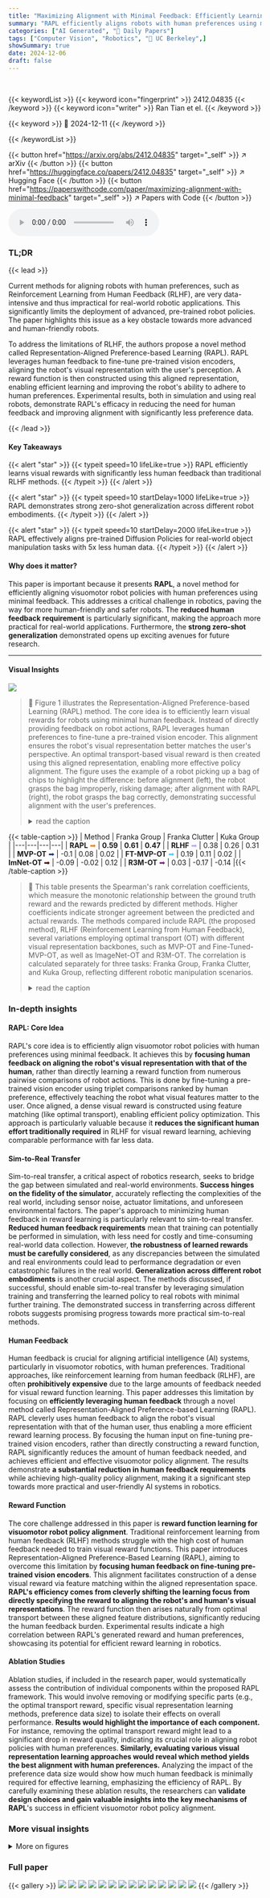 ```yaml
---
title: "Maximizing Alignment with Minimal Feedback: Efficiently Learning Rewards for Visuomotor Robot Policy Alignment"
summary: "RAPL efficiently aligns robots with human preferences using minimal feedback by aligning visual representations before reward learning."
categories: ["AI Generated", "🤗 Daily Papers"]
tags: ["Computer Vision", "Robotics", "🏢 UC Berkeley",]
showSummary: true
date: 2024-12-06
draft: false
---
```


<br>

{{< keywordList >}}
{{< keyword icon="fingerprint" >}} 2412.04835 {{< /keyword >}}
{{< keyword icon="writer" >}} Ran Tian et el. {{< /keyword >}}
 
{{< keyword >}} 🤗 2024-12-11 {{< /keyword >}}
 
{{< /keywordList >}}

{{< button href="https://arxiv.org/abs/2412.04835" target="_self" >}}
↗ arXiv
{{< /button >}}
{{< button href="https://huggingface.co/papers/2412.04835" target="_self" >}}
↗ Hugging Face
{{< /button >}}
{{< button href="https://paperswithcode.com/paper/maximizing-alignment-with-minimal-feedback" target="_self" >}}
↗ Papers with Code
{{< /button >}}



<audio controls>
    <source src="https://ai-paper-reviewer.com/2412.04835/podcast.wav" type="audio/wav">
    Your browser does not support the audio element.
</audio>


### TL;DR


{{< lead >}}

Current methods for aligning robots with human preferences, such as Reinforcement Learning from Human Feedback (RLHF), are very data-intensive and thus impractical for real-world robotic applications. This significantly limits the deployment of advanced, pre-trained robot policies.  The paper highlights this issue as a key obstacle towards more advanced and human-friendly robots.



To address the limitations of RLHF, the authors propose a novel method called Representation-Aligned Preference-based Learning (RAPL).  RAPL leverages human feedback to fine-tune pre-trained vision encoders, aligning the robot's visual representation with the user's perception.  A reward function is then constructed using this aligned representation, enabling efficient learning and improving the robot's ability to adhere to human preferences.  Experimental results, both in simulation and using real robots, demonstrate RAPL's efficacy in reducing the need for human feedback and improving alignment with significantly less preference data.

{{< /lead >}}


#### Key Takeaways

{{< alert "star" >}}
{{< typeit speed=10 lifeLike=true >}} RAPL efficiently learns visual rewards with significantly less human feedback than traditional RLHF methods. {{< /typeit >}}
{{< /alert >}}

{{< alert "star" >}}
{{< typeit speed=10 startDelay=1000 lifeLike=true >}} RAPL demonstrates strong zero-shot generalization across different robot embodiments. {{< /typeit >}}
{{< /alert >}}

{{< alert "star" >}}
{{< typeit speed=10 startDelay=2000 lifeLike=true >}} RAPL effectively aligns pre-trained Diffusion Policies for real-world object manipulation tasks with 5x less human data. {{< /typeit >}}
{{< /alert >}}

#### Why does it matter?
This paper is important because it presents **RAPL**, a novel method for efficiently aligning visuomotor robot policies with human preferences using minimal feedback. This addresses a critical challenge in robotics, paving the way for more human-friendly and safer robots.  The **reduced human feedback requirement** is particularly significant, making the approach more practical for real-world applications.  Furthermore, the **strong zero-shot generalization** demonstrated opens up exciting avenues for future research.

------
#### Visual Insights



![](https://arxiv.org/html/2412.04835/extracted/6047317/figs/front_fig_2.png)

> 🔼 Figure 1 illustrates the Representation-Aligned Preference-based Learning (RAPL) method.  The core idea is to efficiently learn visual rewards for robots using minimal human feedback.  Instead of directly providing feedback on robot actions, RAPL leverages human preferences to fine-tune a pre-trained vision encoder. This alignment ensures the robot's visual representation better matches the user's perspective.  An optimal transport-based visual reward is then created using this aligned representation, enabling more effective policy alignment.  The figure uses the example of a robot picking up a bag of chips to highlight the difference: before alignment (left), the robot grasps the bag improperly, risking damage; after alignment with RAPL (right), the robot grasps the bag correctly, demonstrating successful alignment with the user's preferences.
> <details>
> <summary>read the caption</summary>
> Figure 1: Representation-Aligned Preference-based Learning (RAPL), is an observation-only method for learning visual robot rewards from significantly less human preference feedback. (center) Unlike traditional reinforcement learning from human feedback, RAPL focuses human feedback on fine-tuning pre-trained vision encoders to align with the end-user’s visual representation. The aligned representation is used to construct an optimal transport-based visual reward for aligning the robot’s visuomotor policy. (left) Before alignment, the robot frequently picks up a bag of chips by squeezing the middle, risking damage to the contents. (right) After alignment with our RAPL reward, the robot adheres to the end-user’s preference and picks up the bag by its edges.
> </details>





{{< table-caption >}}
| Method | Franka Group | Franka Clutter | Kuka Group |
|---|---|---|---| 
| **RAPL** <span style="color:#FF8000;">&#x27A1;</span> | **0.59** | **0.61** | **0.47** |
| **RLHF** <span style="color:#BDA6FF;">&#x27A1;</span> | 0.38 | 0.26 | 0.31 |
| **MVP-OT** <span style="color:#193D85;">&#x27A1;</span> | -0.1 | 0.08 | 0.02 |
| **FT-MVP-OT** <span style="color:#54CCFF;">&#x27A1;</span> | 0.19 | 0.11 | 0.02 |
| **ImNet-OT** <span style="color:#530100;">&#x27A1;</span> | -0.09 | -0.02 | 0.12 |
| **R3M-OT** <span style="color:#7A287C;">&#x27A1;</span> | 0.03 | -0.17 | -0.14 |{{< /table-caption >}}

> 🔼 This table presents the Spearman's rank correlation coefficients, which measure the monotonic relationship between the ground truth reward and the rewards predicted by different methods.  Higher coefficients indicate stronger agreement between the predicted and actual rewards.  The methods compared include RAPL (the proposed method), RLHF (Reinforcement Learning from Human Feedback), several variations employing optimal transport (OT) with different visual representation backbones, such as MVP-OT and Fine-Tuned-MVP-OT,  as well as ImageNet-OT and R3M-OT.  The correlation is calculated separately for three tasks: Franka Group, Franka Clutter, and Kuka Group, reflecting different robotic manipulation scenarios.
> <details>
> <summary>read the caption</summary>
> Table 1:  Spearman’s rank correlation coefficient between the GT reward and each learned visual reward.
> </details>





### In-depth insights


#### RAPL: Core Idea
RAPL's core idea is to efficiently align visuomotor robot policies with human preferences using minimal feedback.  It achieves this by **focusing human feedback on aligning the robot's visual representation with that of the human**, rather than directly learning a reward function from numerous pairwise comparisons of robot actions.  This is done by fine-tuning a pre-trained vision encoder using triplet comparisons ranked by human preference, effectively teaching the robot what visual features matter to the user. Once aligned, a dense visual reward is constructed using feature matching (like optimal transport), enabling efficient policy optimization.  This approach is particularly valuable because it **reduces the significant human effort traditionally required** in RLHF for visual reward learning, achieving comparable performance with far less data.

#### Sim-to-Real Transfer
Sim-to-real transfer, a critical aspect of robotics research, seeks to bridge the gap between simulated and real-world environments.  **Success hinges on the fidelity of the simulator**, accurately reflecting the complexities of the real world, including sensor noise, actuator limitations, and unforeseen environmental factors.  The paper's approach to minimizing human feedback in reward learning is particularly relevant to sim-to-real transfer.  **Reduced human feedback requirements** mean that training can potentially be performed in simulation, with less need for costly and time-consuming real-world data collection.  However, **the robustness of learned rewards must be carefully considered**, as any discrepancies between the simulated and real environments could lead to performance degradation or even catastrophic failures in the real world.  **Generalization across different robot embodiments** is another crucial aspect.  The methods discussed, if successful, should enable sim-to-real transfer by leveraging simulation training and transferring the learned policy to real robots with minimal further training.  The demonstrated success in transferring across different robots suggests promising progress towards more practical sim-to-real methods.

#### Human Feedback
Human feedback is crucial for aligning artificial intelligence (AI) systems, particularly in visuomotor robotics, with human preferences.  Traditional approaches, like reinforcement learning from human feedback (RLHF), are often **prohibitively expensive** due to the large amounts of feedback needed for visual reward function learning.  This paper addresses this limitation by focusing on **efficiently leveraging human feedback** through a novel method called Representation-Aligned Preference-based Learning (RAPL). RAPL cleverly uses human feedback to align the robot's visual representation with that of the human user, thus enabling a more efficient reward learning process. By focusing the human input on fine-tuning pre-trained vision encoders, rather than directly constructing a reward function, RAPL significantly reduces the amount of human feedback needed, and achieves efficient and effective visuomotor policy alignment.  The results demonstrate **a substantial reduction in human feedback requirements** while achieving high-quality policy alignment, making it a significant step towards more practical and user-friendly AI systems in robotics.

#### Reward Function
The core challenge addressed in this paper is **reward function learning for visuomotor robot policy alignment**.  Traditional reinforcement learning from human feedback (RLHF) methods struggle with the high cost of human feedback needed to train visual reward functions.  This paper introduces Representation-Aligned Preference-Based Learning (RAPL), aiming to overcome this limitation by **focusing human feedback on fine-tuning pre-trained vision encoders**.  This alignment facilitates construction of a dense visual reward via feature matching within the aligned representation space. **RAPL's efficiency comes from cleverly shifting the learning focus from directly specifying the reward to aligning the robot's and human's visual representations**.  The reward function then arises naturally from optimal transport between these aligned feature distributions, significantly reducing the human feedback burden.  Experimental results indicate a high correlation between RAPL's generated reward and human preferences, showcasing its potential for efficient reward learning in robotics.

#### Ablation Studies
Ablation studies, if included in the research paper, would systematically assess the contribution of individual components within the proposed RAPL framework.  This would involve removing or modifying specific parts (e.g., the optimal transport reward, specific visual representation learning methods, preference data size) to isolate their effects on overall performance.  **Results would highlight the importance of each component.** For instance, removing the optimal transport reward might lead to a significant drop in reward quality, indicating its crucial role in aligning robot policies with human preferences. **Similarly, evaluating various visual representation learning approaches would reveal which method yields the best alignment with human preferences.**  Analyzing the impact of the preference data size would show how much human feedback is minimally required for effective learning, emphasizing the efficiency of RAPL. By carefully examining these ablation results, the researchers can **validate design choices and gain valuable insights into the key mechanisms of RAPL**'s success in efficient visuomotor robot policy alignment.


### More visual insights

<details>
<summary>More on figures
</summary>


![](https://arxiv.org/html/2412.04835/extracted/6047317/figs/sim_env_all.png)

> 🔼 This figure shows example images from the X-Magical and IsaacGym simulated environments used in the paper's experiments.  The top row displays example robot behaviors that are considered high-reward by human participants, while the bottom row illustrates low-reward behaviors. This highlights the difference in quality or desirability of the robot's actions from the human's perspective. These examples are used to train and evaluate the reward function in the proposed Representation-Aligned Preference-based Learning (RAPL) method.
> <details>
> <summary>read the caption</summary>
> Figure 2: X-Magical & IsaacGym tasks. Top row are high-reward behaviors and bottom row are low-reward behaviors according to the human’s preferences.
> </details>



![](https://arxiv.org/html/2412.04835/x1.png)

> 🔼 Figure 3 presents a comparison of reward prediction methods in the X-Magical simulation environment.  The left and right panels showcase example videos deemed preferred and disliked, respectively, by a human evaluator for two distinct tasks ('Avoiding' and 'Grouping').  The center panel displays the reward assigned to each video by four different methods: Ground Truth (GT), Representation-Aligned Preference-based Learning (RAPL), Reinforcement Learning from Human Feedback (RLHF), and Temporal Cycle Consistency (TCC).  The key finding is that RAPL's reward predictions closely match the human preferences (high rewards for liked videos, low for disliked), unlike RLHF and TCC which sometimes assign high rewards to disliked behaviors.
> <details>
> <summary>read the caption</summary>
> Figure 3: X-Magical. (left & right) examples of preferred and disliked videos for each task. (center) reward associated with each video under each method. RAPL’s predicted reward follows the GT pattern: low reward when the behavior are disliked and high reward when the behavior are preferred. RLHF and TCC assign high reward to disliked behavior (e.g., (D)).
> </details>



![](https://arxiv.org/html/2412.04835/x2.png)

> 🔼 This figure displays the results of policy evaluation success rates during the training process of different reward learning methods in the X-Magical simulation environment.  The plot shows the mean and standard deviation of success rates across multiple trials. The goal is to compare RAPL to a ground truth reward (GT), RLHF (Reinforcement Learning from Human Feedback), and TCC (Temporal Cycle Consistency) methods. The results demonstrate that RAPL achieves comparable performance to the ground truth in the 'avoiding' task and outperforms the baseline methods (RLHF and TCC) in the 'grouping' task.  This highlights RAPL's effectiveness in learning visual rewards for robotic policy alignment.
> <details>
> <summary>read the caption</summary>
> Figure 4: X-Magical. Policy evaluation success rate during policy learning. Colored lines are the mean and variance of the evaluation success rate. RAPL can match GT in the avoiding task and outperforms baseline visual rewards in grouping task.
> </details>



![](https://arxiv.org/html/2412.04835/x3.png)

> 🔼 Figure 5 demonstrates the effectiveness of RAPL in learning a visual reward function that aligns with human preferences.  The figure shows a comparison of RAPL against several baseline methods (GT, RLHF, MVP-OT, TCC-OT).  Three video demonstrations are shown: an expert demonstration, a preferred demonstration, and a disliked demonstration. The left panel shows the reward assigned to each video by each method.  RAPL correctly assigns higher rewards to preferred videos and lower rewards to disliked videos, unlike RLHF which assigns high rewards to disliked videos. The right panel displays optimal transport (OT) coupling matrices for each method.  The OT matrices visualize the similarity between the expert video and the preferred/disliked videos in the learned visual representation space.  RAPL shows clear diagonal peaks in the OT matrix for the expert-preferred comparison (high similarity), while showing uniform values for expert-disliked (low similarity). In contrast, the baseline methods show diffuse patterns, indicating poor alignment and inability to distinguish preferred from disliked videos.
> <details>
> <summary>read the caption</summary>
> Figure 5: Manipulation: Reward Prediction.  (center) Expert, preferred, and disliked video demo. (left) Reward of each video under each method. RAPL’s predicted reward follows the GT pattern. RLHF assigns high reward to disliked behavior. (right) OT coupling matrix for each visual representation. Columns are embedded frames of expert demo. Rows of top matrices are embedded frames of preferred demo; rows of bottom matrices are embedded frames of disliked demo. Peaks exactly along the diagonal indicate that the frames of the two videos are aligned in the latent space; uniform values in the matrix indicate that the two videos cannot be aligned (i.e., all frames are equally “similar” to the next). RAPL exhibits the diagonal peaks for expert-and-preferred and uniform for expert-and-disliked, while baselines show diffused values no matter the videos being compared.
> </details>



![](https://arxiv.org/html/2412.04835/x4.png)

> 🔼 Figure 6 presents a comparison of RAPL with RLHF for robot manipulation tasks. The left part visualizes attention maps for different models (RLHF-150, RLHF-300, and RAPL) across two robot embodiments (Franka and Kuka), highlighting the focus areas in image observations.  It demonstrates that RLHF pays attention to irrelevant areas, while RAPL focuses on task-relevant objects and goals. The right part shows a quantitative comparison, indicating that RAPL outperforms RLHF in terms of success rate while needing significantly less human preference data.
> <details>
> <summary>read the caption</summary>
> Figure 6: (Left) Manipulation: Qualitative RLHF Comparison. We visualize the attention map for RLHF-150 demos, RLHF-300 demos, and RAPL with 150 demos for both Franka and Kuka (cross-embodiment). Each entry shows two observations from respective demonstration set with the attention map overlaid. Bright yellow areas indicate image patches that contribute most to the final embedding; darker purple patches indicate less contribution. ϕR⁢L⁢H⁢F−150subscriptitalic-ϕ𝑅𝐿𝐻𝐹150\phi_{RLHF-150}italic_ϕ start_POSTSUBSCRIPT italic_R italic_L italic_H italic_F - 150 end_POSTSUBSCRIPT is biased towards paying attention to irrelevant areas that can induce spurious correlations; in contrast RAPL learns to focus on the task-relevant objects and the goal region. ϕR⁢L⁢H⁢F−300subscriptitalic-ϕ𝑅𝐿𝐻𝐹300\phi_{RLHF-300}italic_ϕ start_POSTSUBSCRIPT italic_R italic_L italic_H italic_F - 300 end_POSTSUBSCRIPT’s attention is slightly shifted to objects but still pays high attention to the robot embodiment. (Right) Manipulation: Quantitative RLHF Comparison. RAPL outperforms RLHF by 75%percent7575\%75 % with 50%percent5050\%50 % less human preference data.
> </details>



![](https://arxiv.org/html/2412.04835/x5.png)

> 🔼 This figure displays the success rate of robot policy learning across different visual reward methods.  It shows how the success rate changes over time (epochs) during training for different methods: GT (ground truth), RAPL, RLHF, MVP-OT, TCC-OT, Fine-Tuned-MVP-OT, and R3M-OT. The x-axis represents the number of training epochs, and the y-axis shows the success rate in achieving the task.  This allows for a comparison of the learning efficiency and overall performance of each reward method in a robot manipulation task.
> <details>
> <summary>read the caption</summary>
> Figure 7: Manipulation: Policy Learning. Success rate during robot policy learning under each visual reward.
> </details>



![](https://arxiv.org/html/2412.04835/x6.png)

> 🔼 Figure 8 demonstrates the cross-embodiment generalization capability of RAPL.  It shows three videos: an expert demonstration (Franka robot), a preferred Kuka robot demonstration, and a disliked Kuka robot demonstration. The left panel displays the reward prediction for each method (trained only on Franka data), revealing that RAPL accurately predicts preferences even for the different Kuka robot. The right panel visualizes optimal transport (OT) plans for various visual representations, highlighting RAPL's ability to consistently show diagonal patterns (for expert/preferred video pairs) and uniform patterns (for expert/disliked video pairs). In contrast, other methods exhibit inconsistent patterns.
> <details>
> <summary>read the caption</summary>
> Figure 8: Manipulation: Cross-Embodiment Reward Transfer. (center) Expert video of Franka robot, preferred video of Kuka, and disliked Kuka video. (left) Predicted reward under each method trained only on Franka video preferences. RAPL’s reward generalizes to the Kuka robot and follows the GT pattern. (right) OT plan for each visual representation shown in the same style as in Figure 5. RAPL’s representation shows a diagonal OT plan for expert-and-preferred demos vs. a uniform for expert-and-disliked, while baselines show inconsistent plan patterns.
> </details>



![](https://arxiv.org/html/2412.04835/x7.png)

> 🔼 Figure 9 demonstrates the zero-shot generalization capability of the proposed RAPL method across different robot embodiments in the X-Magical environment.  It showcases RAPL's ability to maintain its ability to discriminate between preferred and disliked robot behaviors even when the robot used to generate the preference data differs from the robot being evaluated.  This highlights RAPL's robustness and generalizability beyond the specific robot used during the training phase of the visual reward model.
> <details>
> <summary>read the caption</summary>
> Figure 9: X-Magical: Cross-Embodiment Reward Transfer. RAPL discriminates preferred and disliked videos of novel robots.
> </details>



![](https://arxiv.org/html/2412.04835/x8.png)

> 🔼 Figure 10 presents the results of a policy learning experiment designed to evaluate the effectiveness of different visual reward methods in cross-embodiment scenarios.  The experiment measured the success rate of each policy during training.  The success rate is defined as the percentage of times the robot successfully completed the task based on the evaluation criterion. The x-axis shows the number of training epochs, while the y-axis represents the success rate. The plot shows that the RAPL (Representation-Aligned Preference-based Learning) method achieves a success rate comparable to the ground truth (GT), demonstrating high learning efficiency.  Moreover, RAPL significantly outperforms all the baseline methods (RLHF, MVP-OT, TCC-OT, Fine-tuned MVP-OT, R3M-OT, and ImageNet-OT), indicating that RAPL is superior in learning effective visual rewards in cross-embodiment situations.
> <details>
> <summary>read the caption</summary>
> Figure 10: Cross-Embodiment Policy Learning. Policy evaluation success rate during policy learning. Colored lines are the mean and variance of the evaluation success rate. RAPL achieves a comparable success rate compared to GT with high learning efficiency, and outperforms all baselines.
> </details>



![](https://arxiv.org/html/2412.04835/x9.png)

> 🔼 This figure shows the results of aligning a pre-trained visuomotor policy using the RAPL method. The top row displays the robot's undesired behaviors before alignment: grasping the inside of a cup, crushing a bag of chips, and dropping a fork. The bottom row shows the improved behavior after applying RAPL rewards, demonstrating alignment with user preferences by correctly grasping the cup's handle, bag's edge and the fork's handle.
> <details>
> <summary>read the caption</summary>
> Figure 11: Diffusion Policy Alignment Results. (Top) The pre-trained visuomotor policy exhibits undesired behaviors: grasping the interior of the cup (left), crushing the chips (middle), and making contact with the tines of the fork and dropping it out of the bowl (right). (Bottom) After alignment using RAPL rewards, the robot’s behaviors are aligned with the end-user’s preferences.
> </details>



</details>






### Full paper

{{< gallery >}}
<img src="https://ai-paper-reviewer.com/2412.04835/1.png" class="grid-w50 md:grid-w33 xl:grid-w25" />
<img src="https://ai-paper-reviewer.com/2412.04835/2.png" class="grid-w50 md:grid-w33 xl:grid-w25" />
<img src="https://ai-paper-reviewer.com/2412.04835/3.png" class="grid-w50 md:grid-w33 xl:grid-w25" />
<img src="https://ai-paper-reviewer.com/2412.04835/4.png" class="grid-w50 md:grid-w33 xl:grid-w25" />
<img src="https://ai-paper-reviewer.com/2412.04835/5.png" class="grid-w50 md:grid-w33 xl:grid-w25" />
<img src="https://ai-paper-reviewer.com/2412.04835/6.png" class="grid-w50 md:grid-w33 xl:grid-w25" />
<img src="https://ai-paper-reviewer.com/2412.04835/7.png" class="grid-w50 md:grid-w33 xl:grid-w25" />
<img src="https://ai-paper-reviewer.com/2412.04835/8.png" class="grid-w50 md:grid-w33 xl:grid-w25" />
<img src="https://ai-paper-reviewer.com/2412.04835/9.png" class="grid-w50 md:grid-w33 xl:grid-w25" />
<img src="https://ai-paper-reviewer.com/2412.04835/10.png" class="grid-w50 md:grid-w33 xl:grid-w25" />
<img src="https://ai-paper-reviewer.com/2412.04835/11.png" class="grid-w50 md:grid-w33 xl:grid-w25" />
<img src="https://ai-paper-reviewer.com/2412.04835/12.png" class="grid-w50 md:grid-w33 xl:grid-w25" />
<img src="https://ai-paper-reviewer.com/2412.04835/13.png" class="grid-w50 md:grid-w33 xl:grid-w25" />
<img src="https://ai-paper-reviewer.com/2412.04835/14.png" class="grid-w50 md:grid-w33 xl:grid-w25" />
{{< /gallery >}}